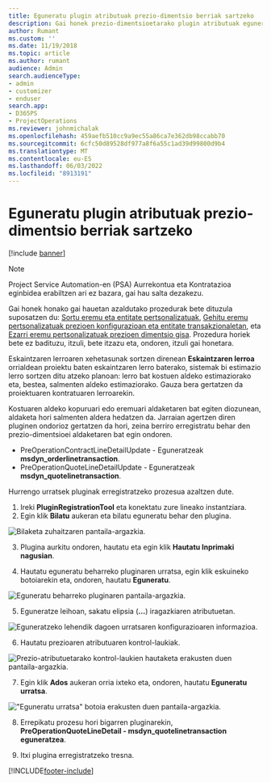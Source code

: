 ```yaml
---
title: Eguneratu plugin atributuak prezio-dimentsio berriak sartzeko
description: Gai honek prezio-dimentsioetarako plugin atributuak eguneratzeko informazioa eskaintzen du.
author: Rumant
ms.custom: ''
ms.date: 11/19/2018
ms.topic: article
ms.author: rumant
audience: Admin
search.audienceType:
- admin
- customizer
- enduser
search.app:
- D365PS
- ProjectOperations
ms.reviewer: johnmichalak
ms.openlocfilehash: 459aefb510cc9a9ec55a86ca7e362db98ccabb70
ms.sourcegitcommit: 6cfc50d89528df977a8f6a55c1ad39d99800d9b4
ms.translationtype: MT
ms.contentlocale: eu-ES
ms.lasthandoff: 06/03/2022
ms.locfileid: "8913191"
---
```

# <a name="update-plug-in-attributes-to-include-new-pricing-dimensions"></a>Eguneratu plugin atributuak prezio-dimentsio berriak sartzeko

[!include [banner](../includes/psa-now-project-operations.md)]

> [!NOTE]
> Project Service Automation-en (PSA) Aurrekontua eta Kontratazioa eginbidea erabiltzen ari ez bazara, gai hau salta dezakezu.

Gai honek honako gai hauetan azaldutako prozedurak bete dituzula suposatzen du: [Sortu eremu eta entitate pertsonalizatuak](create-custom-fields-entities.md), [Gehitu eremu pertsonalizatuak prezioen konfigurazioan eta entitate transakzionaletan](field-references.md), eta [Ezarri eremu pertsonalizatuak prezioen dimentsio gisa](set-up-pricing-dimensions.md). Prozedura horiek bete ez badituzu, itzuli, bete itzazu eta, ondoren, itzuli gai honetara.

Eskaintzaren lerroaren xehetasunak sortzen direnean **Eskaintzaren lerroa** orrialdean proiektu baten eskaintzaren lerro baterako, sistemak bi estimazio lerro sortzen ditu atzeko planoan: lerro bat kostuen aldeko estimaziorako eta, bestea, salmenten aldeko estimaziorako. Gauza bera gertatzen da proiektuaren kontratuaren lerroarekin.

Kostuaren aldeko kopuruari edo eremuari aldaketaren bat egiten diozunean, aldaketa hori salmenten aldera hedatzen da. Jarraian agertzen diren pluginen ondorioz gertatzen da hori, zeina berriro erregistratu behar den prezio-dimentsioei aldaketaren bat egin ondoren.

- PreOperationContractLineDetailUpdate - Eguneratzeak **msdyn_orderlinetransaction**.
- PreOperationQuoteLineDetailUpdate - Eguneratzeak **msdyn_quotelinetransaction**.

Hurrengo urratsek pluginak erregistratzeko prozesua azaltzen dute.

1. Ireki **PluginRegistrationTool** eta konektatu zure lineako instantziara.
2. Egin klik **Bilatu** aukeran eta bilatu eguneratu behar den plugina.

 ![Bilaketa zuhaitzaren pantaila-argazkia.](media/PRT-1.png)

3. Plugina aurkitu ondoren, hautatu eta egin klik **Hautatu Inprimaki nagusian**.

4. Hautatu eguneratu beharreko pluginaren urratsa, egin klik eskuineko botoiarekin eta, ondoren, hautatu **Eguneratu**.

 ![Eguneratu beharreko pluginaren pantaila-argazkia.](media/PRT-2.png)
 
5. Eguneratze leihoan, sakatu elipsia (**...**) iragazkiaren atributuetan.

 ![Eguneratzeko lehendik dagoen urratsaren konfigurazioaren informazioa.](media/PRT-3.png)
 
6. Hautatu prezioaren atributuaren kontrol-laukiak.

 ![Prezio-atributuetarako kontrol-laukien hautaketa erakusten duen pantaila-argazkia.](media/PRT-4.png)

7. Egin klik **Ados** aukeran orria ixteko eta, ondoren, hautatu **Eguneratu urratsa**.

 !["Eguneratu urratsa" botoia erakusten duen pantaila-argazkia.](media/PRT-5.png)
 
8. Errepikatu prozesu hori bigarren pluginarekin, **PreOperationQuoteLineDetail - msdyn_quotelinetransaction eguneratzea**.

9. Itxi plugina erregistratzeko tresna.



[!INCLUDE[footer-include](../includes/footer-banner.md)]

